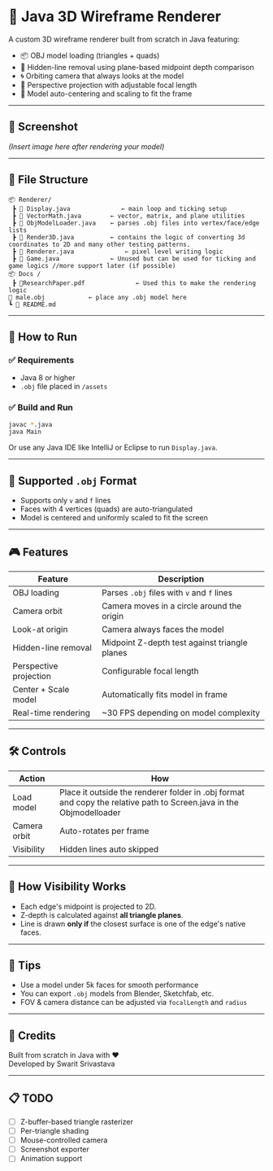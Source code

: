 # 🔷 Java 3D Wireframe Renderer

A custom 3D wireframe renderer built from scratch in Java featuring:

- 📦 OBJ model loading (triangles + quads)
- 🧠 Hidden-line removal using plane-based midpoint depth comparison
- 🌀 Orbiting camera that always looks at the model
- 📐 Perspective projection with adjustable focal length
- 🔲 Model auto-centering and scaling to fit the frame

---

## 📸 Screenshot

*(Insert image here after rendering your model)*

---

## 📂 File Structure

```
📦 Renderer/
 ┣ 📜 Display.java              ← main loop and ticking setup
 ┣ 📜 VectorMath.java        ← vector, matrix, and plane utilities
 ┣ 📜 ObjModelLoader.java    ← parses .obj files into vertex/face/edge lists
 ┣ 📜 Render3D.java          ← contains the logic of converting 3d coordinates to 2D and many other testing patterns.
 ┣ 📜 Renderer.java              ← pixel level writing logic
 ┣ 📜 Game.java              ← Unused but can be used for ticking and game logics //more support later (if possible)
📦 Docs /
 ┣ 📜ResearchPaper.pdf              ← Used this to make the rendering logic
📜 male.obj            ← place any .obj model here
┗ 📜 README.md
```

---

## 🚀 How to Run

### ✅ Requirements
- Java 8 or higher
- `.obj` file placed in `/assets`

### ✅ Build and Run
```bash
javac *.java
java Main
```

Or use any Java IDE like IntelliJ or Eclipse to run `Display.java`.

---

## 📁 Supported `.obj` Format

- Supports only `v` and `f` lines
- Faces with 4 vertices (quads) are auto-triangulated
- Model is centered and uniformly scaled to fit the screen

---

## 🎮 Features

| Feature              | Description                                         |
|----------------------|-----------------------------------------------------|
| OBJ loading          | Parses `.obj` files with `v` and `f` lines          |
| Camera orbit         | Camera moves in a circle around the origin          |
| Look-at origin       | Camera always faces the model                       |
| Hidden-line removal  | Midpoint Z-depth test against triangle planes       |
| Perspective projection | Configurable focal length                         |
| Center + Scale model | Automatically fits model in frame                   |
| Real-time rendering  | ~30 FPS depending on model complexity               |

---

## 🛠️ Controls

| Action        | How                      |
|---------------|---------------------------|
| Load model    | Place it outside the renderer folder in .obj format and copy the relative path to Screen.java in the Objmodelloader|
| Camera orbit  | Auto-rotates per frame     |
| Visibility    | Hidden lines auto skipped  |

---

## 📌 How Visibility Works

- Each edge's midpoint is projected to 2D.
- Z-depth is calculated against **all triangle planes**.
- Line is drawn **only if** the closest surface is one of the edge's native faces.

---

## 🧠 Tips

- Use a model under 5k faces for smooth performance
- You can export `.obj` models from Blender, Sketchfab, etc.
- FOV & camera distance can be adjusted via `focalLength` and `radius`

---

## 🤖 Credits

Built from scratch in Java with ❤️  
Developed by Swarit Srivastava

---

## 📋 TODO

- [ ] Z-buffer-based triangle rasterizer
- [ ] Per-triangle shading
- [ ] Mouse-controlled camera
- [ ] Screenshot exporter
- [ ] Animation support
